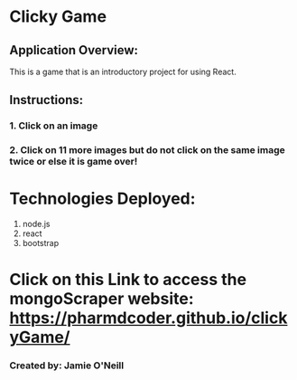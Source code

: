 # Clicky Game

## Application Overview:

This is a game that is an introductory project for using React.

## Instructions:

### 1. Click on an image

### 2. Click on 11 more images but do not click on the same image twice or else it is game over!

# Technologies Deployed:

1. node.js
2. react
3. bootstrap

# Click on this Link to access the mongoScraper website: https://pharmdcoder.github.io/clickyGame/

### Created by: Jamie O'Neill
